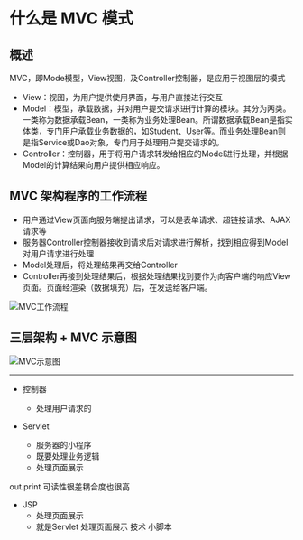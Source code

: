 # **什么是 MVC 模式**
## **概述**
MVC，即Mode模型，View视图，及Controller控制器，是应用于视图层的模式
    
- View：视图，为用户提供使用界面，与用户直接进行交互
- Model：模型，承载数据，并对用户提交请求进行计算的模块。其分为两类。一类称为数据承载Bean，一类称为业务处理Bean。所谓数据承载Bean是指实体类，专门用户承载业务数据的，如Student、User等。而业务处理Bean则是指Service或Dao对象，专门用于处理用户提交请求的。
- Controller：控制器，用于将用户请求转发给相应的Model进行处理，并根据Model的计算结果向用户提供相应响应。

##  **MVC 架构程序的工作流程**
-   用户通过View页面向服务端提出请求，可以是表单请求、超链接请求、AJAX请求等
-   服务器Controller控制器接收到请求后对请求进行解析，找到相应得到Model对用户请求进行处理
-   Model处理后，将处理结果再交给Controller
-   Controller再接到处理结果后，根据处理结果找到要作为向客户端的响应View页面。页面经渲染（数据填充）后，在发送给客户端。

![MVC工作流程](/docs/assets/mvc/yky-1827462833.png)

## **三层架构 + MVC 示意图**

![MVC示意图](/docs/assets/mvc/yky-1837462657.png)

---

- 控制器

   - 处理用户请求的
   
- Servlet
    - 服务器的小程序
    - 既要处理业务逻辑
    - 处理页面展示

out.print 可读性很差耦合度也很高
- JSP
    - 处理页面展示
    - 就是Servlet 处理页面展示 技术 小脚本
    